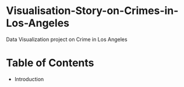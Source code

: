 # Visualisation-Story-on-Crimes-in-Los-Angeles
Data Visualization project on Crime in Los Angeles 
# Table of Contents
* Introduction
